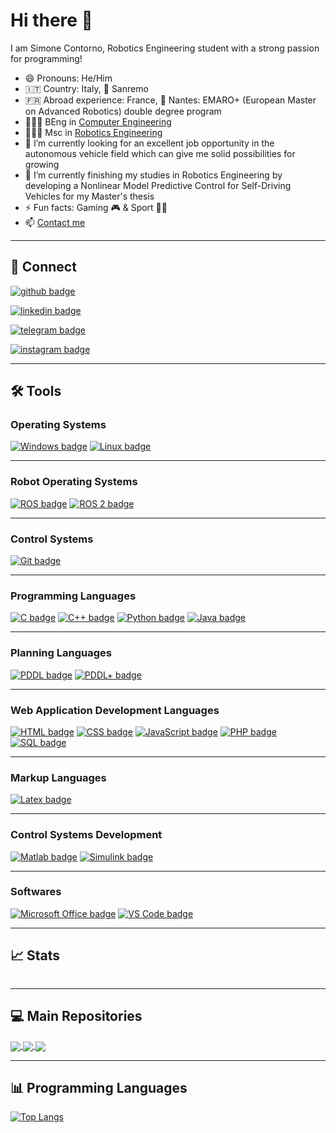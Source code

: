 # Hi there 👋

I am Simone Contorno, Robotics Engineering student with a strong passion for programming!

- 😄 Pronouns: He/Him
- 🇮🇹 Country: Italy, 📍 Sanremo
- 🇫🇷 Abroad experience: France, 📍 Nantes: EMARO+ (European Master on Advanced Robotics) double degree program 
- 👨🏻‍🎓 BEng in [Computer Engineering](https://corsi.unige.it/en/corsi/8719) 
- 👨🏻‍🎓 Msc in [Robotics Engineering](https://courses.unige.it/10635) 
- 🔭 I’m currently looking for an excellent job opportunity in the autonomous vehicle field which can give me solid possibilities for growing  
- 🌱 I’m currently finishing my studies in Robotics Engineering by developing a Nonlinear Model Predictive Control for Self-Driving Vehicles for my Master's thesis
- ⚡️ Fun facts: Gaming 🎮 & Sport 🏋️‍♂️
- 📫 <a href="mailto:simone.contorno@outlook.it">Contact me</a>

---

## 🔗 Connect 

[![github badge](https://img.shields.io/badge/GitHub-black?style=social&logo=github)](https://github.com/simone-contorno) 

[![linkedin badge](https://img.shields.io/badge/LinkedIn-black?style=social&logo=linkedin)](https://www.linkedin.com/in/simone-contorno-7a8505229) 

[![telegram badge](https://img.shields.io/badge/Telegram-black?style=social&logo=telegram)](https://t.me/simone_contorno) 

[![instagram badge](https://img.shields.io/badge/Instagram-black?style=social&logo=instagram)](https://www.instagram.com/simone_contorno/) 

---

## 🛠️ Tools

### Operating Systems
[![Windows badge](https://img.shields.io/badge/Windows-black?style=flat&logo=windows)](https://www.microsoft.com/)
[![Linux badge](https://img.shields.io/badge/Linux-black?style=flat&logo=linux)](https://www.linux.org/)

---

### Robot Operating Systems
[![ROS badge](https://img.shields.io/badge/ROS-black?style=flat&logo=ros)](https://www.ros.org/)
[![ROS 2 badge](https://img.shields.io/badge/ROS_2-black?style=flat&logo=ros)](https://docs.ros.org/en/foxy/)

---

### Control Systems
[![Git badge](https://img.shields.io/badge/Git-black?style=flat&logo=git)](https://git-scm.com/)

---

### Programming Languages
[![C badge](https://img.shields.io/badge/C-black?style=flat&logo=c)](https://www.iso.org/standard/74528.html)
[![C++ badge](https://img.shields.io/badge/C++-black?style=flat&logo=c%2B%2B)](https://isocpp.org/)
[![Python badge](https://img.shields.io/badge/Python-black?style=flat&logo=python)](https://www.python.org/)
[![Java badge](https://img.shields.io/badge/Java-black?style=flat&logo=java)](https://www.oracle.com/java/)

---

### Planning Languages
[![PDDL badge](https://img.shields.io/badge/PDDL-black?style=flat&logo=pddl)](https://en.wikipedia.org/wiki/Planning_Domain_Definition_Language#De_facto_official_versions_of_PDDL)
[![PDDL+ badge](https://img.shields.io/badge/PDDL+-black?style=flat&logo=pddl+)](https://en.wikipedia.org/wiki/Planning_Domain_Definition_Language#Successors/variants/extensions_of_PDDL)

---

### Web Application Development Languages
[![HTML badge](https://img.shields.io/badge/HTML-black?style=flat&logo=html5)](https://html.spec.whatwg.org/multipage/)
[![CSS badge](https://img.shields.io/badge/CSS-black?style=flat&logo=css3)](https://www.w3.org/Style/CSS/Overview.en.html)
[![JavaScript badge](https://img.shields.io/badge/JavaScript-black?style=flat&logo=javascript)](https://www.javascript.com/)
[![PHP badge](https://img.shields.io/badge/PHP-black?style=flat&logo=php)](https://www.php.net/)
[![SQL badge](https://img.shields.io/badge/SQL-black?style=flat&logo=postgresql)](https://www.mysql.com/)

---

### Markup Languages
[![Latex badge](https://img.shields.io/badge/Latex-black?style=flat&logo=latex)](https://www.latex-project.org/)

---

### Control Systems Development 
[![Matlab badge](https://img.shields.io/badge/Matlab-black?style=flat&logo=mathworks)](https://www.mathworks.com/products/matlab.html)
[![Simulink badge](https://img.shields.io/badge/Simulink-black?style=flat&logo=mathworks)](https://www.mathworks.com/products/simulink.html)

---

### Softwares
[![Microsoft Office badge](https://img.shields.io/badge/Microsoft_Office-black?style=flat&logo=microsoft-office)](https://www.microsoft.com/office)
[![VS Code badge](https://img.shields.io/badge/VS_Code-black?style=flat&logo=visual-studio-code)](https://code.visualstudio.com/)

---

## 📈 Stats

![<My Stats>](https://github-readme-stats.vercel.app/api?username=simone-contorno&show_icons=true&theme=algolia)

---

## 💻 Main Repositories

<a href="https://github.com/simone-contorno/mynmpc">
  <img align="center" src="https://github-readme-stats.vercel.app/api/pin/?username=simone-contorno&repo=mynmpc&show_icons=true&theme=algolia" />
</a>

<a href="https://github.com/simone-contorno/yarpmanager-console2">
  <img align="center" src="https://github-readme-stats.vercel.app/api/pin/?username=simone-contorno&repo=yarpmanager-console2&show_icons=true&theme=algolia" />
</a>

<a href="https://github.com/simone-contorno/rt2-assignment">
  <img align="center" src="https://github-readme-stats.vercel.app/api/pin/?username=simone-contorno&repo=rt2-assignment&show_icons=true&theme=algolia" />
</a>

---

## 📊 Programming Languages

[![Top Langs](https://github-readme-stats.vercel.app/api/top-langs/?username=simone-contorno&show_icons=true&theme=algolia)](https://github.com/anuraghazra/github-readme-stats)
